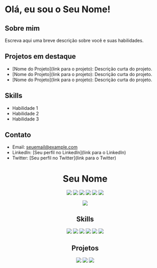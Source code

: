 # Olá, eu sou o Seu Nome!

## Sobre mim

Escreva aqui uma breve descrição sobre você e suas habilidades.

## Projetos em destaque

- [Nome do Projeto](link para o projeto): Descrição curta do projeto.
- [Nome do Projeto](link para o projeto): Descrição curta do projeto.
- [Nome do Projeto](link para o projeto): Descrição curta do projeto.

## Skills

- Habilidade 1
- Habilidade 2
- Habilidade 3

## Contato

- Email: seuemail@example.com
- LinkedIn: [Seu perfil no LinkedIn](link para o LinkedIn)
- Twitter: [Seu perfil no Twitter](link para o Twitter)

<h1 align="center">Seu Nome</h1>

<p align="center">
  <img src="https://img.shields.io/badge/-JavaScript-F7DF1E?style=flat-square&logo=javascript&logoColor=white">
  <img src="https://img.shields.io/badge/-Python-3776AB?style=flat-square&logo=python&logoColor=white">
  <img src="https://img.shields.io/badge/-Java-007396?style=flat-square&logo=java&logoColor=white">
  <img src="https://img.shields.io/badge/-C%23-239120?style=flat-square&logo=c-sharp&logoColor=white">
  <img src="https://img.shields.io/badge/-HTML5-E34F26?style=flat-square&logo=html5&logoColor=white">
  <img src="https://img.shields.io/badge/-CSS3-1572B6?style=flat-square&logo=css3&logoColor=white">
</p>

<p align="center">
  <img src="https://github-readme-stats.vercel.app/api?username=hwsrafael&count_private=true&show_icons=true&theme=dark">
</p>

<h2 align="center">Skills</h2>

<p align="center">
  <img src="https://img.shields.io/badge/-Machine%20Learning-FF6F00?style=flat-square&logo=machine-learning&logoColor=white">
  <img src="https://img.shields.io/badge/-Data%20Science-0077B5?style=flat-square&logo=data-science&logoColor=white">
  <img src="https://img.shields.io/badge/-Artificial%20Intelligence-0078D7?style=flat-square&logo=artificial-intelligence&logoColor=white">
  <img src="https://img.shields.io/badge/-Cloud%20Computing-0089D6?style=flat-square&logo=cloud&logoColor=white">
  <img src="https://img.shields.io/badge/-Web%20Development-3776AB?style=flat-square&logo=web&logoColor=white">
  <img src="https://img.shields.io/badge/-Mobile%20Development-00C853?style=flat-square&logo=mobile&logoColor=white">
</p>

<h2 align="center">Projetos</h2>

<p align="center">
  <a href="link_do_projeto"><img src="https://img.shields.io/badge/-Nome%20do%20Projeto-000000?style=for-the-badge&logo=github&logoColor=white"></a>
  <a href="link_do_projeto"><img src="https://img.shields.io/badge/-Nome%20do%20Projeto-000000?style=for-the-badge&logo=github&logoColor=white"></a>
  <a href="link_do_projeto"><img src="https://img.shields.io/badge/-Nome%20do%20Projeto-000000?style=for-the-badge&logo=github&logoColor=white"></a>
</p>
